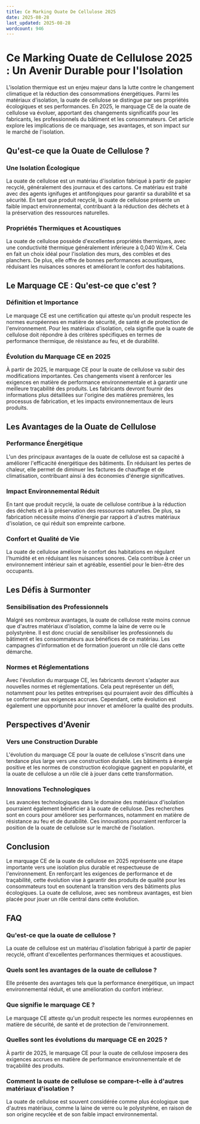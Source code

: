 ```yaml
---
title: Ce Marking Ouate De Cellulose 2025
date: 2025-08-28
last_updated: 2025-08-28
wordcount: 946
---
```


# Ce Marking Ouate de Cellulose 2025 : Un Avenir Durable pour l'Isolation

L'isolation thermique est un enjeu majeur dans la lutte contre le changement climatique et la réduction des consommations énergétiques. Parmi les matériaux d'isolation, la ouate de cellulose se distingue par ses propriétés écologiques et ses performances. En 2025, le marquage CE de la ouate de cellulose va évoluer, apportant des changements significatifs pour les fabricants, les professionnels du bâtiment et les consommateurs. Cet article explore les implications de ce marquage, ses avantages, et son impact sur le marché de l'isolation.

## Qu'est-ce que la Ouate de Cellulose ?

### Une Isolation Écologique

La ouate de cellulose est un matériau d'isolation fabriqué à partir de papier recyclé, généralement des journaux et des cartons. Ce matériau est traité avec des agents ignifuges et antifongiques pour garantir sa durabilité et sa sécurité. En tant que produit recyclé, la ouate de cellulose présente un faible impact environnemental, contribuant à la réduction des déchets et à la préservation des ressources naturelles.

### Propriétés Thermiques et Acoustiques

La ouate de cellulose possède d'excellentes propriétés thermiques, avec une conductivité thermique généralement inférieure à 0,040 W/m·K. Cela en fait un choix idéal pour l'isolation des murs, des combles et des planchers. De plus, elle offre de bonnes performances acoustiques, réduisant les nuisances sonores et améliorant le confort des habitations.

## Le Marquage CE : Qu'est-ce que c'est ?

### Définition et Importance

Le marquage CE est une certification qui atteste qu'un produit respecte les normes européennes en matière de sécurité, de santé et de protection de l'environnement. Pour les matériaux d'isolation, cela signifie que la ouate de cellulose doit répondre à des critères spécifiques en termes de performance thermique, de résistance au feu, et de durabilité.

### Évolution du Marquage CE en 2025

À partir de 2025, le marquage CE pour la ouate de cellulose va subir des modifications importantes. Ces changements visent à renforcer les exigences en matière de performance environnementale et à garantir une meilleure traçabilité des produits. Les fabricants devront fournir des informations plus détaillées sur l'origine des matières premières, les processus de fabrication, et les impacts environnementaux de leurs produits.

## Les Avantages de la Ouate de Cellulose

### Performance Énergétique

L'un des principaux avantages de la ouate de cellulose est sa capacité à améliorer l'efficacité énergétique des bâtiments. En réduisant les pertes de chaleur, elle permet de diminuer les factures de chauffage et de climatisation, contribuant ainsi à des économies d'énergie significatives.

### Impact Environnemental Réduit

En tant que produit recyclé, la ouate de cellulose contribue à la réduction des déchets et à la préservation des ressources naturelles. De plus, sa fabrication nécessite moins d'énergie par rapport à d'autres matériaux d'isolation, ce qui réduit son empreinte carbone.

### Confort et Qualité de Vie

La ouate de cellulose améliore le confort des habitations en régulant l'humidité et en réduisant les nuisances sonores. Cela contribue à créer un environnement intérieur sain et agréable, essentiel pour le bien-être des occupants.

## Les Défis à Surmonter

### Sensibilisation des Professionnels

Malgré ses nombreux avantages, la ouate de cellulose reste moins connue que d'autres matériaux d'isolation, comme la laine de verre ou le polystyrène. Il est donc crucial de sensibiliser les professionnels du bâtiment et les consommateurs aux bénéfices de ce matériau. Les campagnes d'information et de formation joueront un rôle clé dans cette démarche.

### Normes et Réglementations

Avec l'évolution du marquage CE, les fabricants devront s'adapter aux nouvelles normes et réglementations. Cela peut représenter un défi, notamment pour les petites entreprises qui pourraient avoir des difficultés à se conformer aux exigences accrues. Cependant, cette évolution est également une opportunité pour innover et améliorer la qualité des produits.

## Perspectives d'Avenir

### Vers une Construction Durable

L'évolution du marquage CE pour la ouate de cellulose s'inscrit dans une tendance plus large vers une construction durable. Les bâtiments à énergie positive et les normes de construction écologique gagnent en popularité, et la ouate de cellulose a un rôle clé à jouer dans cette transformation.

### Innovations Technologiques

Les avancées technologiques dans le domaine des matériaux d'isolation pourraient également bénéficier à la ouate de cellulose. Des recherches sont en cours pour améliorer ses performances, notamment en matière de résistance au feu et de durabilité. Ces innovations pourraient renforcer la position de la ouate de cellulose sur le marché de l'isolation.

## Conclusion

Le marquage CE de la ouate de cellulose en 2025 représente une étape importante vers une isolation plus durable et respectueuse de l'environnement. En renforçant les exigences de performance et de traçabilité, cette évolution vise à garantir des produits de qualité pour les consommateurs tout en soutenant la transition vers des bâtiments plus écologiques. La ouate de cellulose, avec ses nombreux avantages, est bien placée pour jouer un rôle central dans cette évolution.

## FAQ

### Qu'est-ce que la ouate de cellulose ?

La ouate de cellulose est un matériau d'isolation fabriqué à partir de papier recyclé, offrant d'excellentes performances thermiques et acoustiques.

### Quels sont les avantages de la ouate de cellulose ?

Elle présente des avantages tels que la performance énergétique, un impact environnemental réduit, et une amélioration du confort intérieur.

### Que signifie le marquage CE ?

Le marquage CE atteste qu'un produit respecte les normes européennes en matière de sécurité, de santé et de protection de l'environnement.

### Quelles sont les évolutions du marquage CE en 2025 ?

À partir de 2025, le marquage CE pour la ouate de cellulose imposera des exigences accrues en matière de performance environnementale et de traçabilité des produits.

### Comment la ouate de cellulose se compare-t-elle à d'autres matériaux d'isolation ?

La ouate de cellulose est souvent considérée comme plus écologique que d'autres matériaux, comme la laine de verre ou le polystyrène, en raison de son origine recyclée et de son faible impact environnemental.